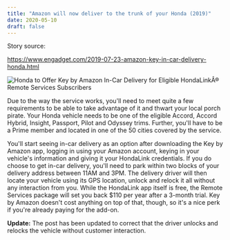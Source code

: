 ```yaml
---
title: "Amazon will now deliver to the trunk of your Honda (2019)" 
date: 2020-05-10 
draft: false 
---
```


Story source:

https://www.engadget.com/2019-07-23-amazon-key-in-car-delivery-honda.html


![Honda to Offer Key by Amazon In-Car Delivery  for Eligible HondaLinkÂ®
Remote Services
Subscribers](https://o.aolcdn.com/images/dimse/5845cadfecd996e0372f/92f17836bf5f6bddb8fdc8d1f45d17ba6551c1ed/cmVzaXplPTIwMDAlMkMyMDAwJTJDc2hyaW5rJmltYWdlX3VyaT1odHRwcyUzQSUyRiUyRnMueWltZy5jb20lMkZvcyUyRmNyZWF0ci11cGxvYWRlZC1pbWFnZXMlMkYyMDE5LTA3JTJGMGQ4ODczNTAtYWEwNy0xMWU5LTlmZTUtZDE2MmZmYjhkMjViJmNsaWVudD1hMWFjYWMzZTFiMzI5MDkxN2Q5MiZzaWduYXR1cmU9MDVhOTU1MDVmYTVkNWQ4ODkyYmMyOTQwZGEyNjY4MDJkMzc1MWY3NA==)

Due to the way the service works, you'll need to meet quite a few requirements
to be able to take advantage of it and thwart your local porch pirate. Your
Honda vehicle needs to be one of the eligible Accord, Accord Hybrid, Insight,
Passport, Pilot and Odyssey trims. Further, you'll have to be a Prime member
and located in one of the 50 cities covered by the service.

You'll start seeing in-car delivery as an option after downloading the Key by
Amazon app, logging in using your Amazon account, keying in your vehicle's
information and giving it your HondaLink credentials. If you do choose to get
in-car delivery, you'll need to park within two blocks of your delivery
address between 11AM and 3PM. The delivery driver will then locate your
vehicle using its GPS location, unlock and relock it all without any
interaction from you. While the HondaLink app itself is free, the Remote
Services package will set you back $110 per year after a 3-month trial. Key by
Amazon doesn't cost anything on top of that, though, so it's a nice perk if
you're already paying for the add-on.

 **Update:** The post has been updated to correct that the driver unlocks and
relocks the vehicle without customer interaction.

